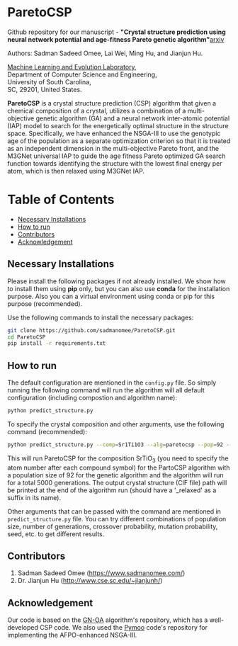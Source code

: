 # ParetoCSP
Github repository for our manuscript - **"Crystal structure prediction using neural network potential and age-fitness Pareto genetic algorithm"**[arxiv](https://arxiv.org/pdf/2309.06710.pdf)

Authors: Sadman Sadeed Omee, Lai Wei, Ming Hu, and Jianjun Hu.


[Machine Learning and Evolution Laboratory,](http://mleg.cse.sc.edu)<br />
Department of Computer Science and Engineering, <br />
University of South Carolina,<br/>
SC, 29201, United States.

**ParetoCSP** is a crystal structure prediction (CSP) algorithm that given a chemical composition of a crystal, utilizes a combination of a multi-objective genetic algorithm (GA) and a neural network inter-atomic potential (IAP) model to search for the energetically optimal structure in the structure space. Specifically, we have enhanced the NSGA-III to use the genotypic age of the population as a separate optimization criterion so that it is treated as an independent dimension in the multi-objective Pareto front, and the M3GNet universal IAP to guide the age fitness Pareto optimized GA search function towards identifying the structure with the lowest final energy per atom, which is then relaxed using M3GNet IAP.

# Table of Contents
* [Necessary Installations](#installation)
* [How to run](#usage)
* [Contributors](#contributors)
* [Acknowledgement](#acknowledgement)

<a name="installation"></a>
## Necessary Installations
Please install the following packages if not already installed. We show how to install them using **pip** only, but you can also use **conda** for the installation purpose. Also you can a virtual environment using conda or pip for this purpose (recommended).

Use the following commands to install the necessary packages:
```bash
git clone https://github.com/sadmanomee/ParetoCSP.git
cd ParetoCSP
pip install -r requirements.txt
```

<a name="usage"></a>
## How to run
The default configuration are mentioned in the ```config.py``` file. So simply running the following command will run the algorithm will all default configuration (including compostion and algorithm name):
```bash
python predict_structure.py
```
To specify the crystal composition and other arguments, use the following command (recommended):
```bash
python predict_structure.py --comp=Sr1Ti1O3 --alg=paretocsp --pop=92 --max_step=5000
```
This will run ParetoCSP for the composition SrTiO<sub>3</sub> (you need to specify the atom number after each compound symbol) for the PartoCSP algorithm with a population size of 92 for the genetic algorithm and the algorithm will run for a total 5000 generations. The output crystal structure (CIF file) path will be printed at the end of the algorithm run (should have a '_relaxed' as a suffix in its name). 

Other arguments that can be passed with the command are mentioned in ```predict_structure.py``` file. You can try different combinations of population size, number of generations, crossover probability, mutation probability, seed, etc. to get different results.

<a name="contributors"></a>
## Contributors

1. Sadman Sadeed Omee (<https://www.sadmanomee.com/>)
2. Dr. Jianjun Hu (<http://www.cse.sc.edu/~jianjunh/>)

## Acknowledgement

Our code is based on the [GN-OA](http://www.comates.group/links?software=gn_oa) algorithm's repository, which has a well-developed CSP code. We also used the [Pymoo](https://github.com/anyoptimization/pymoo) code's repository for implementing the AFPO-enhanced NSGA-III.
